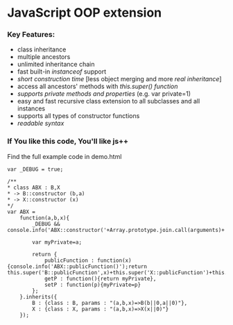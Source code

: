 JavaScript OOP extension
========================
### Key Features:
 + class inheritance
 + multiple ancestors
 + unlimited inheritance chain
 + fast built-in _instanceof_ support
 + _short construction time_ [less object merging and more _real inheritance_]
 + access all ancestors' methods with _this.super() function_
 + _supports private methods and properties_ (e.g. var private=1)
 + easy and fast recursive class extension to all subclasses and all instances
 + supports all types of constructor functions
 + _readable syntax_


### If You like this code, You'll like js++

Find the full example code in demo.html

	var _DEBUG = true;

	/**
	* class ABX : B,X
	* -> B::constructor (b,a)
	* -> X::constructor (x)
	*/
	var ABX = 
		function(a,b,x){
			_DEBUG && console.info('ABX::constructor('+Array.prototype.join.call(arguments)+')');

			var myPrivate=a;

			return {
				publicFunction : function(x){console.info('ABX::publicFunction()');return this.super('B::publicFunction',x)+this.super('X::publicFunction')+this.getP()},
				getP : function(){return myPrivate},
				setP : function(p){myPrivate=p}
			};
		}.inherits({
			B : {class : B, params : "(a,b,x)=>B(b||0,a||0)"},
			X : {class : X, params : "(a,b,x)=>X(x||0)"}
		});